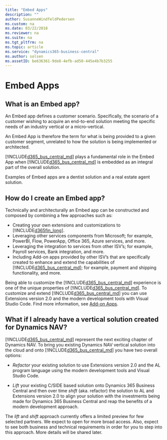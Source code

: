 ```yaml
---
title: "Embed Apps"
description: ""
author: SusanneWindfeldPedersen
ms.custom: na
ms.date: 03/22/2018
ms.reviewer: na
ms.suite: na
ms.tgt_pltfrm: na
ms.topic: article
ms.service: "dynamics365-business-central"
ms.author: solsen
ms.assetID: be636361-9de8-4efb-ad50-445e4b7b3255
---
```


# Embed Apps
## What is an Embed app?
An Embed app defines a customer scenario. Specifically, the scenario of a customer wishing to acquire an end-to-end solution meeting the specific needs of an industry vertical or a micro-vertical.

An Embed App is therefore the term for what is being provided to a given customer segment, unrelated to how the solution is being implemented or architected. 
 
[!INCLUDE[d365_bus_central_md](../includes/d365_bus_central_md.md)] plays a fundamental role in the Embed App when [!INCLUDE[d365_bus_central_md](../includes/d365_bus_central_md.md)] is embedded as an integral part of the overall solution. 
  
Examples of Embed apps are a dentist solution and a real estate agent solution. 

<!-- 
INSERT VIDEO: 
 Objective: Introducing Embed apps  
New video that needs to be created -->

## How do I create an Embed app? 
Technically and architecturally an Embed app can be constructed and composed by combining a few approaches such as: 
- Creating your own extensions and customizations to [!INCLUDE[d365fin_long](../includes/d365_bus_central_md.md)].
- Leveraging other services components from Microsoft; for example, PowerBI, Flow, PowerApp, Office 365, Azure services, and more.   
- Leveraging the integration to services from other ISV’s; for example, Payroll services, Bank integration, and more.   
- Including Add-on apps provided by other ISV’s that are specifically created to enhance and extend the capabilities of [!INCLUDE[d365_bus_central_md](../includes/d365_bus_central_md.md)]; for example, payment and shipping functionality, and more. 

Being able to customize the [!INCLUDE[d365_bus_central_md](../includes/d365_bus_central_md.md)] experience is one of the unique properties of [!INCLUDE[d365_bus_central_md](../includes/d365_bus_central_md.md)]. To customize and extend [!INCLUDE[d365_bus_central_md](../includes/d365_bus_central_md.md)] you can use Extensions version 2.0 and the modern development tools with Visual Studio Code. Find more information, see [Add-on Apps](readiness-add-on-apps.md).


## What if I already have a vertical solution created for Dynamics NAV? 
[!INCLUDE[d365_bus_central_md](../includes/d365_bus_central_md.md)] represent the next exciting chapter of Dynamics NAV. To bring you existing Dynamics NAV vertical solution into the cloud and onto [!INCLUDE[d365_bus_central_md](../includes/d365_bus_central_md.md)] you have two overall options:

- *Refactor* your existing solution to use Extensions version 2.0 and the AL program language using the modern development tools and Visual Studio Code. 
 
- *Lift* your existing C/SIDE based solution onto Dynamics 365 Business Central and then over time *shift* (aka. refactor) the solution to AL and Extensions version 2.0 to align your solution with the investments being made for Dynamics 365 Business Central and reap the benefits of a modern development approach. 
 
The *lift* and *shift* approach currently offers a limited preview for few selected partners. We expect to open for more broad access. Also, expect to see both business and technical requirements in order for you to step into this approach. More details will be shared later.

<!--  
To learn more about embed apps in general, select the following links:  
A document describing Dynamics 365 Business Central ISV Embed solutions – needs to be built 
FAQ on Embed apps – needs to be built -->

